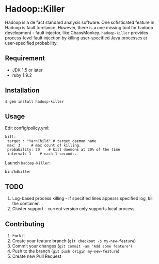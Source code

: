 # Hadoop::Killer

Hadoop is a de fact standard analysis software. One sofisticated feature in Hadoop is fault torelance.
However, there is a one missing tool for hadoop development - fault injector, like ChaosMonkey.
`hadoop-killer` provides process-level fault injection by killing user-specified Java processes at user-specified probability.

## Requirement

* JDK 1.5 or later
* ruby 1.9.2

## Installation

    $ gem install hadoop-killer

## Usage

Edit config/policy.yml:

    kill:
     target : "YarnChild" # target daemon name
     max: 3		# max count of killing.
     probability: 20    # kill daemons at 20% of the time
     interval: 1	# each 1 seconds.

Launch `hadoop-killer`:

    bin/hdkiller

## TODO

1. Log-based process killing - if specified lines appears specified log, kill the container.
2. Cluster support - current version only supports local process.

## Contributing

1. Fork it
2. Create your feature branch (`git checkout -b my-new-feature`)
3. Commit your changes (`git commit -am 'Add some feature'`)
4. Push to the branch (`git push origin my-new-feature`)
5. Create new Pull Request

